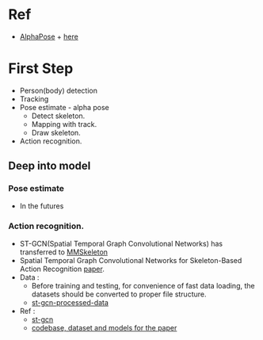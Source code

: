 # Ref
+ [AlphaPose](https://github.com/MVIG-SJTU/AlphaPose) + [here](https://github.com/GajuuzZ/Human-Falling-Detect-Tracks)
# First Step
+ Person(body) detection
+ Tracking
+ Pose estimate - alpha pose
  + Detect skeleton.
  + Mapping with track.
  + Draw skeleton.
+ Action recognition.

## Deep into model
### Pose estimate
+ In the futures
### Action recognition.
+ ST-GCN(Spatial Temporal Graph Convolutional Networks) has transferred to [MMSkeleton](https://github.com/open-mmlab/mmskeleton)
+ Spatial Temporal Graph Convolutional Networks for Skeleton-Based Action
Recognition [paper](https://arxiv.org/pdf/1801.07455.pdf).
+ Data :
  + Before training and testing, for convenience of fast data loading, the datasets should be converted to proper file structure.
  + [st-gcn-processed-data](https://drive.google.com/file/d/103NOL9YYZSW1hLoWmYnv5Fs8mK-Ij7qb/view)
+ Ref : 
  + [st-gcn](https://github.com/yysijie/st-gcn)
  + [ codebase, dataset and models for the paper](https://github.com/yysijie/st-gcn/blob/master/OLD_README.md)